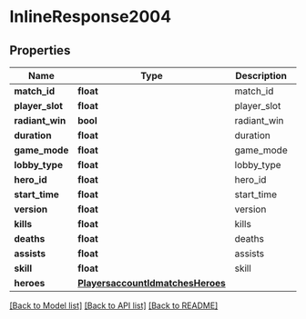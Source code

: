 # InlineResponse2004

## Properties
Name | Type | Description | Notes
------------ | ------------- | ------------- | -------------
**match_id** | **float** | match_id | [optional] 
**player_slot** | **float** | player_slot | [optional] 
**radiant_win** | **bool** | radiant_win | [optional] 
**duration** | **float** | duration | [optional] 
**game_mode** | **float** | game_mode | [optional] 
**lobby_type** | **float** | lobby_type | [optional] 
**hero_id** | **float** | hero_id | [optional] 
**start_time** | **float** | start_time | [optional] 
**version** | **float** | version | [optional] 
**kills** | **float** | kills | [optional] 
**deaths** | **float** | deaths | [optional] 
**assists** | **float** | assists | [optional] 
**skill** | **float** | skill | [optional] 
**heroes** | [**PlayersaccountIdmatchesHeroes**](PlayersaccountIdmatchesHeroes.md) |  | [optional] 

[[Back to Model list]](../README.md#documentation-for-models) [[Back to API list]](../README.md#documentation-for-api-endpoints) [[Back to README]](../README.md)


